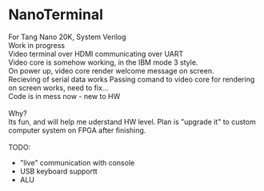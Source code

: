 # NanoTerminal
For Tang Nano 20K, System Verilog </br>
Work in progress</br>
Video terminal over HDMI communicating over UART</br>
Video core is somehow working, in the IBM mode 3 style.</br>
On power up, video core render welcome message on screen.</br>
Recieving of serial data works
Passing comand to video core for rendering on screen works, need to fix...</br>
Code is in mess now - new to HW</br></br>
Why?</br>
Its fun, and will help me uderstand HW level. Plan is "upgrade it" to custom computer system on FPGA after finishing.</br></br>
TODO:
<ul>
<li>"live" communication with console</li>
<li>USB keyboard supportt</li>
<li>ALU</li>
</ul>
</br>
